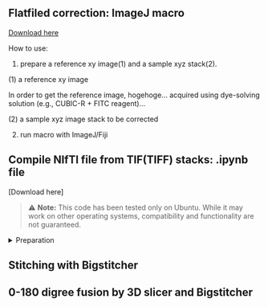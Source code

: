 ## Flatfiled correction: ImageJ macro
[Download here](https://github.com/dbsb-juntendo/descSPIM/blob/main/FlatfieldCorrection_IJmacro_ver230406.ijm)

How to use:
1. prepare a reference xy image(1) and a sample xyz stack(2). 

(1) a reference xy image

In order to get the reference image, hogehoge... acquired using dye-solving solution (e.g., CUBIC-R + FITC reagent)...

(2) a sample xyz image stack to be corrected

2. run macro with ImageJ/Fiji

## Compile NIfTI file from TIF(TIFF) stacks: .ipynb file
[Download here] 
> :warning: **Note:** This code has been tested only on Ubuntu. While it may work on other operating systems, compatibility and functionality are not guaranteed.

<details>
  <summary>Preparation</summary>

    - Install ImageMagick

    1. Update your package list and install the necessary dependencies
        ```bash
        sudo apt-get update
        sudo apt-get install -y software-properties-common wget
        ```

    2. Add the ImageMagick repository to your system

        ```bash
        wget -qO- https://www.imagemagick.org/download/ImageMagick.key | sudo apt-key add -
        sudo add-apt-repository "deb https://www.imagemagick.org/download/ubuntu focal main"
        ```

    3. Update your package list again to include the newly added repository

        ```bash
        sudo apt-get update
        ```

    4. Install ImageMagick

        ```bash
        sudo apt-get install -y imagemagick
        ```

    5. Verify the installation by checking the version

        ```bash
        magick -version
        ```

    The output should be like the following:

        ```bash
        Version: ImageMagick 7.X.Y-X Q16 x86_64 2023-04-08 https://imagemagick.org
        ```

    <summary>- Install C3D</summary>
    
    1. (Add your C3D installation instructions here)

</details>




## Stitching with Bigstitcher




## 0-180 digree fusion by 3D slicer and Bigstitcher
